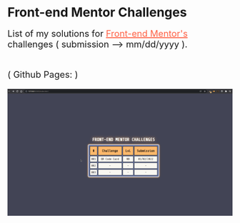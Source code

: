 # Front-end Mentor Challenges

<section style="font-size: 20px;">
List of my solutions for <a href="https://www.frontendmentor.io/challenges" target="_blank" style="color: tomato;">Front-end Mentor's</a> challenges ( submission --> mm/dd/yyyy ). <br><br>


( Github Pages: <a href="#" target="_blank" style="color: tomato;"></a> )
</section>

<img src="./assets/demo.gif">



<!-- | # | Challenge | Submission |
| :---:   | :-: | :-: |
| 001 | <a href="#" target="_blank">QR Code Card</a> | 02/01/2022 |
|  | <a href="#" target="_blank"></a> | | -->